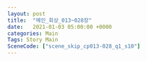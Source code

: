 ```yaml
---
layout: post
title:  "메인_회상_013~028장"
date:   2021-01-03 05:00:00 +0000
categories: Main
Tags: Story Main
SceneCode: ["scene_skip_cp013-028_q1_s10"]
---
```

